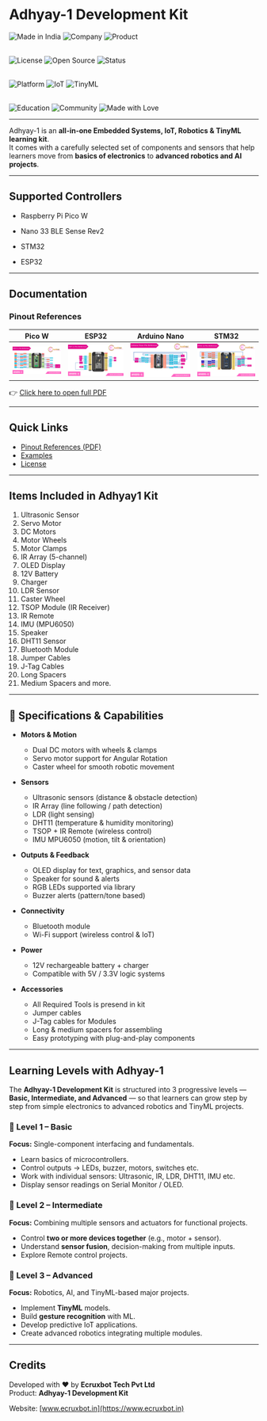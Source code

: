 # Adhyay-1 Development Kit 

![Made in India](https://img.shields.io/badge/Made%20in-India-orange?style=for-the-badge&logo=india) 
![Company](https://img.shields.io/badge/Ecruxbot-Tech%20Pvt%20Ltd-red?style=for-the-badge&logo=github) 
![Product](https://img.shields.io/badge/Product-Adhyay--1-blue?style=for-the-badge&logo=robotframework)  
<br>

![License](https://img.shields.io/badge/License-Apache%202.0%20%7C%20CC--BY%204.0-green?style=for-the-badge) 
![Open Source](https://img.shields.io/badge/Open--Source-Yes-brightgreen?style=for-the-badge&logo=opensourceinitiative) 
![Status](https://img.shields.io/badge/Status-Active%20Development-brightgreen?style=for-the-badge)  
<br>

![Platform](https://img.shields.io/badge/Platform-Pico%20W%20%7C%20ESP32%20%7C%20Arduino%20%7C%20STM32-blue?style=for-the-badge&logo=raspberrypi) 
![IoT](https://img.shields.io/badge/Supports-IoT-purple?style=for-the-badge&logo=cloud) 
![TinyML](https://img.shields.io/badge/Supports-TinyML-yellow?style=for-the-badge&logo=tensorflow)  
<br>

![Education](https://img.shields.io/badge/Focus-Education%20%26%20Projects-ff69b4?style=for-the-badge&logo=bookstack) 
![Community](https://img.shields.io/badge/Community-Students%20%7C%20Makers%20%7C%20Educators-lightblue?style=for-the-badge&logo=people) 
![Made with Love](https://img.shields.io/badge/Made%20with-%E2%9D%A4-red?style=for-the-badge)  

---

Adhyay-1 is an **all-in-one Embedded Systems, IoT, Robotics & TinyML learning kit**.  
It comes with a carefully selected set of components and sensors that help learners move from **basics of electronics** to **advanced robotics and AI projects**.  

---

## Supported Controllers


- Raspberry Pi Pico W

- Nano 33 BLE Sense Rev2

- STM32

- ESP32

---

##  Documentation  

###  Pinout References  

| Pico W | ESP32 | Arduino Nano | STM32 |
|--------|-------|--------------|-------|
| ![Pico W](Documents/Pinouts/Pinouts_Pico_W.png) | ![ESP32](Documents/Pinouts/Pinouts_ESP32.png) | ![Nano](Documents/Pinouts/Pinouts_Nano.png) | ![STM32](Documents/Pinouts/Pinouts_STM32.png) |


👉 [Click here to open full PDF](https://github.com/ecruxbot/Adhayay1/blob/main/Documents/Pinouts/Pin_Reference_Adhyay1.pdf)


---
##  Quick Links

- [Pinout References (PDF)](Documents/Pinouts/Pin_Reference_Adhyay1.pdf)
- [Examples](Examples_Projects/)
- [License](LICENSE)

---

##  Items Included in Adhyay1 Kit  

1. Ultrasonic Sensor  
2. Servo Motor  
3. DC Motors  
4. Motor Wheels  
5. Motor Clamps  
6. IR Array (5-channel)  
7. OLED Display  
8. 12V Battery  
9. Charger  
10. LDR Sensor  
11. Caster Wheel  
12. TSOP Module (IR Receiver)  
13. IR Remote  
14. IMU (MPU6050)  
15. Speaker  
16. DHT11 Sensor  
17. Bluetooth Module  
18. Jumper Cables 
19. J-Tag Cables  
20. Long Spacers  
21. Medium Spacers and more.

---

## 🔧 Specifications & Capabilities  

- **Motors & Motion**  
  - Dual DC motors with wheels & clamps  
  - Servo motor support for Angular Rotation  
  - Caster wheel for smooth robotic movement  

- **Sensors**  
  - Ultrasonic sensors (distance & obstacle detection)  
  - IR Array (line following / path detection)  
  - LDR (light sensing)  
  - DHT11 (temperature & humidity monitoring)  
  - TSOP + IR Remote (wireless control)  
  - IMU MPU6050 (motion, tilt & orientation)  

- **Outputs & Feedback**  
  - OLED display for text, graphics, and sensor data  
  - Speaker for sound & alerts  
  - RGB LEDs supported via library  
  - Buzzer alerts (pattern/tone based)  

- **Connectivity**  
  - Bluetooth module 
  - Wi-Fi support (wireless control & IoT)  

- **Power**  
  - 12V rechargeable battery + charger  
  - Compatible with 5V / 3.3V logic systems  

- **Accessories**  
  - All Required Tools is presend in kit
  - Jumper cables 
  - J-Tag cables for Modules
  - Long & medium spacers for assembling  
  - Easy prototyping with plug-and-play components  

---

##  Learning Levels with Adhyay-1  

The **Adhyay-1 Development Kit** is structured into 3 progressive levels — **Basic, Intermediate, and Advanced** — so that learners can grow step by step from simple electronics to advanced robotics and TinyML projects.  


### 🔹 Level 1 – Basic  
**Focus:** Single-component interfacing and fundamentals.  

- Learn basics of microcontrollers.
- Control outputs → LEDs, buzzer, motors, switches etc.  
- Work with individual sensors: Ultrasonic, IR, LDR, DHT11, IMU etc.  
- Display sensor readings on Serial Monitor / OLED.  


### 🔹 Level 2 – Intermediate  
**Focus:** Combining multiple sensors and actuators for functional projects.  

- Control **two or more devices together** (e.g., motor + sensor).  
- Understand **sensor fusion**, decision-making from multiple inputs.  
- Explore Remote control projects.  


### 🔹 Level 3 – Advanced  
**Focus:** Robotics, AI, and TinyML-based major projects.  

- Implement **TinyML** models.  
- Build **gesture recognition** with ML.  
- Develop predictive IoT applications.  
- Create advanced robotics integrating multiple modules.  

---




##  Credits  

Developed with ❤️ by **Ecruxbot Tech Pvt Ltd**  
Product: **Adhyay-1 Development Kit**  

 Website: [www.ecruxbot.in](https://www.ecruxbot.in)  
